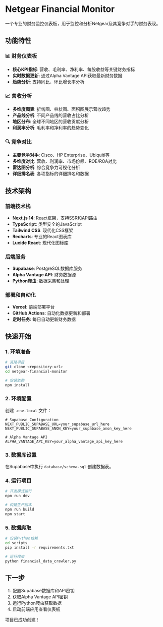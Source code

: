 # Netgear Financial Monitor

一个专业的财务监控仪表板，用于监控和分析Netgear及其竞争对手的财务表现。

## 功能特性

### 📊 财务仪表板
- **核心KPI指标**: 营收、毛利率、净利率、每股收益等关键财务指标
- **实时数据更新**: 通过Alpha Vantage API获取最新财务数据
- **趋势分析**: 支持同比、环比增长率分析

### 📈 营收分析
- **多维度图表**: 折线图、柱状图、面积图展示营收趋势
- **产品线分析**: 不同产品线的营收占比分析
- **地区分布**: 全球不同地区的营收贡献分析
- **利润率分析**: 毛利率和净利率的趋势变化

### 🔍 竞争对比
- **主要竞争对手**: Cisco、HP Enterprise、Ubiquiti等
- **多维度对比**: 营收、利润率、市场份额、ROE/ROA对比
- **雷达图分析**: 综合竞争力可视化分析
- **详细排名表**: 各项指标的详细排名和数据

## 技术架构

### 前端技术栈
- **Next.js 14**: React框架，支持SSR和API路由
- **TypeScript**: 类型安全的JavaScript
- **Tailwind CSS**: 现代化CSS框架
- **Recharts**: 专业的React图表库
- **Lucide React**: 现代化图标库

### 后端服务
- **Supabase**: PostgreSQL数据库服务
- **Alpha Vantage API**: 财务数据源
- **Python爬虫**: 数据采集和处理

### 部署和自动化
- **Vercel**: 前端部署平台
- **GitHub Actions**: 自动化数据更新和部署
- **定时任务**: 每日自动更新财务数据

## 快速开始

### 1. 环境准备

```bash
# 克隆项目
git clone <repository-url>
cd netgear-financial-monitor

# 安装依赖
npm install
```

### 2. 环境配置

创建 `.env.local` 文件：

```env
# Supabase Configuration
NEXT_PUBLIC_SUPABASE_URL=your_supabase_url_here
NEXT_PUBLIC_SUPABASE_ANON_KEY=your_supabase_anon_key_here

# Alpha Vantage API
ALPHA_VANTAGE_API_KEY=your_alpha_vantage_api_key_here
```

### 3. 数据库设置

在Supabase中执行 `database/schema.sql` 创建数据表。

### 4. 运行项目

```bash
# 开发模式运行
npm run dev

# 构建生产版本
npm run build
npm start
```

### 5. 数据爬取

```bash
# 安装Python依赖
cd scripts
pip install -r requirements.txt

# 运行爬虫
python financial_data_crawler.py
```

## 下一步

1. 配置Supabase数据库和API密钥
2. 获取Alpha Vantage API密钥
3. 运行Python爬虫获取数据
4. 启动前端应用查看仪表板

项目已成功创建！
